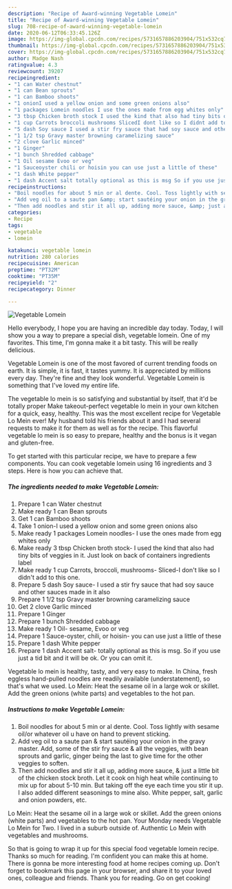 ```yaml
---
description: "Recipe of Award-winning Vegetable Lomein"
title: "Recipe of Award-winning Vegetable Lomein"
slug: 708-recipe-of-award-winning-vegetable-lomein
date: 2020-06-12T06:33:45.126Z
image: https://img-global.cpcdn.com/recipes/5731657886203904/751x532cq70/vegetable-lomein-recipe-main-photo.jpg
thumbnail: https://img-global.cpcdn.com/recipes/5731657886203904/751x532cq70/vegetable-lomein-recipe-main-photo.jpg
cover: https://img-global.cpcdn.com/recipes/5731657886203904/751x532cq70/vegetable-lomein-recipe-main-photo.jpg
author: Madge Nash
ratingvalue: 4.3
reviewcount: 39207
recipeingredient:
- "1 can Water chestnut"
- "1 can Bean sprouts"
- "1 can Bamboo shoots"
- "1 onionI used a yellow onion and some green onions also"
- "1 packages Lomein noodles I use the ones made from egg whites only"
- "3 tbsp Chicken broth stock I used the kind that also had tiny bits of veggies in it Just look on back of containers ingredients label"
- "1 cup Carrots broccoli mushrooms SlicedI dont like so I didnt add to this one"
- "5 dash Soy sauce I used a stir fry sauce that had soy sauce and other sauces made in it also"
- "1 1/2 tsp Gravy master browning caramelizing sauce"
- "2 clove Garlic minced"
- "1 Ginger"
- "1 bunch Shredded cabbage"
- "1 Oil sesame Evoo or veg"
- "1 Sauceoyster chili or hoisin you can use just a little of these"
- "1 dash White pepper"
- "1 dash Accent salt totally optional as this is msg So if you use just a tid bit and it will be ok Or you can omit it"
recipeinstructions:
- "Boil noodles for about 5 min or al dente. Cool. Toss lightly with sesame oil/or whatever oil u have on hand to prevent sticking."
- "Add veg oil to a saute pan &amp; start sautéing your onion in the gravy master.  Add, some of the stir fry sauce &amp; all the veggies, with bean sprouts and garlic, ginger  being the last to give time for the other veggies to soften."
- "Then add noodles and stir it all up, adding more sauce, &amp; just a little bit of the chicken stock broth. Let it cook on high heat while continuing to mix up for about 5-10 min. But taking off the eye each time you stir it up. I also added different seasonings to mine also. White pepper, salt, garlic and onion powders, etc."
categories:
- Recipe
tags:
- vegetable
- lomein

katakunci: vegetable lomein 
nutrition: 280 calories
recipecuisine: American
preptime: "PT32M"
cooktime: "PT35M"
recipeyield: "2"
recipecategory: Dinner

---
```



![Vegetable Lomein](https://img-global.cpcdn.com/recipes/5731657886203904/751x532cq70/vegetable-lomein-recipe-main-photo.jpg)

Hello everybody, I hope you are having an incredible day today. Today, I will show you a way to prepare a special dish, vegetable lomein. One of my favorites. This time, I'm gonna make it a bit tasty. This will be really delicious.

Vegetable Lomein is one of the most favored of current trending foods on earth. It is simple, it is fast, it tastes yummy. It is appreciated by millions every day. They're fine and they look wonderful. Vegetable Lomein is something that I've loved my entire life.

The vegetable lo mein is so satisfying and substantial by itself, that it&#39;d be totally proper Make takeout-perfect vegetable lo mein in your own kitchen for a quick, easy, healthy. This was the most excellent recipe for Vegetable Lo Mein ever! My husband told his friends about it and I had several requests to make it for them as well as for the recipe. This flavorful vegetable lo mein is so easy to prepare, healthy and the bonus is it vegan and gluten-free.


To get started with this particular recipe, we have to prepare a few components. You can cook vegetable lomein using 16 ingredients and 3 steps. Here is how you can achieve that.

<!--inarticleads1-->

##### The ingredients needed to make Vegetable Lomein:

1. Prepare 1 can Water chestnut
1. Make ready 1 can Bean sprouts
1. Get 1 can Bamboo shoots
1. Take 1 onion-I used a yellow onion and some green onions also
1. Make ready 1 packages Lomein noodles- I use the ones made from egg whites only
1. Make ready 3 tbsp Chicken broth stock- I used the kind that also had tiny bits of veggies in it. Just look on back of containers ingredients label
1. Make ready 1 cup Carrots, broccoli, mushrooms- Sliced-I don&#39;t like so I didn&#39;t add to this one.
1. Prepare 5 dash Soy sauce- I used a stir fry sauce that had soy sauce and other sauces made in it also
1. Prepare 1 1/2 tsp Gravy master browning caramelizing sauce
1. Get 2 clove Garlic minced
1. Prepare 1 Ginger
1. Prepare 1 bunch Shredded cabbage
1. Make ready 1 Oil- sesame, Evoo or veg
1. Prepare 1 Sauce-oyster, chili, or hoisin- you can use just a little of these
1. Prepare 1 dash White pepper
1. Prepare 1 dash Accent salt- totally optional as this is msg. So if you use just a tid bit and it will be ok. Or you can omit it.


Vegetable lo mein is healthy, tasty, and very easy to make. In China, fresh eggless hand-pulled noodles are readily available (understatement), so that&#39;s what we used. Lo Mein: Heat the sesame oil in a large wok or skillet. Add the green onions (white parts) and vegetables to the hot pan. 

<!--inarticleads2-->

##### Instructions to make Vegetable Lomein:

1. Boil noodles for about 5 min or al dente. Cool. Toss lightly with sesame oil/or whatever oil u have on hand to prevent sticking.
1. Add veg oil to a saute pan &amp; start sautéing your onion in the gravy master.  Add, some of the stir fry sauce &amp; all the veggies, with bean sprouts and garlic, ginger  being the last to give time for the other veggies to soften.
1. Then add noodles and stir it all up, adding more sauce, &amp; just a little bit of the chicken stock broth. Let it cook on high heat while continuing to mix up for about 5-10 min. But taking off the eye each time you stir it up. I also added different seasonings to mine also. White pepper, salt, garlic and onion powders, etc.


Lo Mein: Heat the sesame oil in a large wok or skillet. Add the green onions (white parts) and vegetables to the hot pan. Your Monday needs Vegetable Lo Mein for Two. I lived in a suburb outside of. Authentic Lo Mein with vegetables and mushrooms. 

So that is going to wrap it up for this special food vegetable lomein recipe. Thanks so much for reading. I'm confident you can make this at home. There is gonna be more interesting food at home recipes coming up. Don't forget to bookmark this page in your browser, and share it to your loved ones, colleague and friends. Thank you for reading. Go on get cooking!
